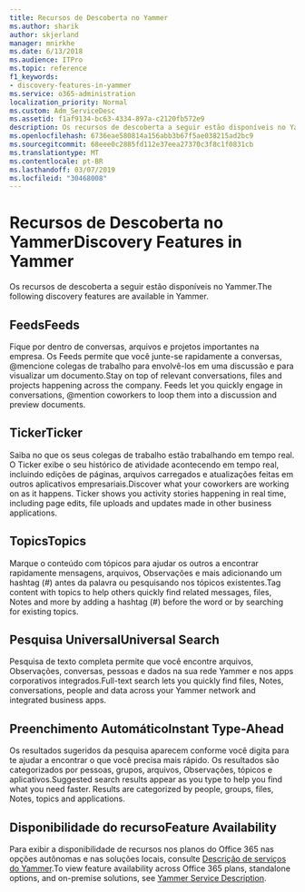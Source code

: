 ```yaml
---
title: Recursos de Descoberta no Yammer
ms.author: sharik
author: skjerland
manager: mnirkhe
ms.date: 6/13/2018
ms.audience: ITPro
ms.topic: reference
f1_keywords:
- discovery-features-in-yammer
ms.service: o365-administration
localization_priority: Normal
ms.custom: Adm_ServiceDesc
ms.assetid: f1af9134-bc63-4334-897a-c2120fb572e9
description: Os recursos de descoberta a seguir estão disponíveis no Yammer.
ms.openlocfilehash: 6736eae580814a156abb3b67f5ae038215ad2bc9
ms.sourcegitcommit: 68eee0c2885fd112e37eea27370c3f8c1f0831cb
ms.translationtype: MT
ms.contentlocale: pt-BR
ms.lasthandoff: 03/07/2019
ms.locfileid: "30468008"
---
```

# <a name="discovery-features-in-yammer"></a><span data-ttu-id="d017a-103">Recursos de Descoberta no Yammer</span><span class="sxs-lookup"><span data-stu-id="d017a-103">Discovery Features in Yammer</span></span>

<span data-ttu-id="d017a-104">Os recursos de descoberta a seguir estão disponíveis no Yammer.</span><span class="sxs-lookup"><span data-stu-id="d017a-104">The following discovery features are available in Yammer.</span></span>
  
## <a name="feeds"></a><span data-ttu-id="d017a-105">Feeds</span><span class="sxs-lookup"><span data-stu-id="d017a-105">Feeds</span></span>
<span data-ttu-id="d017a-106"><a name="bkmk_Feeds"> </a></span><span class="sxs-lookup"><span data-stu-id="d017a-106"></span></span>

<span data-ttu-id="d017a-p101">Fique por dentro de conversas, arquivos e projetos importantes na empresa. Os Feeds permite que você junte-se rapidamente a conversas, @mencione colegas de trabalho para envolvê-los em uma discussão e para visualizar um documento.</span><span class="sxs-lookup"><span data-stu-id="d017a-p101">Stay on top of relevant conversations, files and projects happening across the company. Feeds let you quickly engage in conversations, @mention coworkers to loop them into a discussion and preview documents.</span></span>
  
## <a name="ticker"></a><span data-ttu-id="d017a-109">Ticker</span><span class="sxs-lookup"><span data-stu-id="d017a-109">Ticker</span></span>
<span data-ttu-id="d017a-110"><a name="bkmk_Ticker"> </a></span><span class="sxs-lookup"><span data-stu-id="d017a-110"></span></span>

<span data-ttu-id="d017a-p102">Saiba no que os seus colegas de trabalho estão trabalhando em tempo real. O Ticker exibe o seu histórico de atividade acontecendo em tempo real, incluindo edições de páginas, arquivos carregados e atualizações feitas em outros aplicativos empresariais.</span><span class="sxs-lookup"><span data-stu-id="d017a-p102">Discover what your coworkers are working on as it happens. Ticker shows you activity stories happening in real time, including page edits, file uploads and updates made in other business applications.</span></span>
  
## <a name="topics"></a><span data-ttu-id="d017a-113">Topics</span><span class="sxs-lookup"><span data-stu-id="d017a-113">Topics</span></span>
<span data-ttu-id="d017a-114"><a name="bkmk_Topics"> </a></span><span class="sxs-lookup"><span data-stu-id="d017a-114"></span></span>

<span data-ttu-id="d017a-115">Marque o conteúdo com tópicos para ajudar os outros a encontrar rapidamente mensagens, arquivos, Observações e mais adicionando um hashtag (#) antes da palavra ou pesquisando nos tópicos existentes.</span><span class="sxs-lookup"><span data-stu-id="d017a-115">Tag content with topics to help others quickly find related messages, files, Notes and more by adding a hashtag (#) before the word or by searching for existing topics.</span></span>
  
## <a name="universal-search"></a><span data-ttu-id="d017a-116">Pesquisa Universal</span><span class="sxs-lookup"><span data-stu-id="d017a-116">Universal Search</span></span>
<span data-ttu-id="d017a-117"><a name="bkmk_UniversalSearch"> </a></span><span class="sxs-lookup"><span data-stu-id="d017a-117"></span></span>

<span data-ttu-id="d017a-118">Pesquisa de texto completa permite que você encontre arquivos, Observações, conversas, pessoas e dados na sua rede Yammer e nos apps corporativos integrados.</span><span class="sxs-lookup"><span data-stu-id="d017a-118">Full-text search lets you quickly find files, Notes, conversations, people and data across your Yammer network and integrated business apps.</span></span>
  
## <a name="instant-type-ahead"></a><span data-ttu-id="d017a-119">Preenchimento Automático</span><span class="sxs-lookup"><span data-stu-id="d017a-119">Instant Type-Ahead</span></span>
<span data-ttu-id="d017a-120"><a name="bkmk_InstantTypeAhead"> </a></span><span class="sxs-lookup"><span data-stu-id="d017a-120"></span></span>

<span data-ttu-id="d017a-p103">Os resultados sugeridos da pesquisa aparecem conforme você digita para te ajudar a encontrar o que você precisa mais rápido. Os resultados são categorizados por pessoas, grupos, arquivos, Observações, tópicos e aplicativos.</span><span class="sxs-lookup"><span data-stu-id="d017a-p103">Suggested search results appear as you type to help you find what you need faster. Results are categorized by people, groups, files, Notes, topics and applications.</span></span>
  
## <a name="feature-availability"></a><span data-ttu-id="d017a-123">Disponibilidade do recurso</span><span class="sxs-lookup"><span data-stu-id="d017a-123">Feature Availability</span></span>
<span data-ttu-id="d017a-124"><a name="bkmk_InstantTypeAhead"> </a></span><span class="sxs-lookup"><span data-stu-id="d017a-124"></span></span>

<span data-ttu-id="d017a-125">Para exibir a disponibilidade de recursos nos planos do Office 365 nas opções autônomas e nas soluções locais, consulte [Descrição de serviços do Yammer](yammer-service-description.md).</span><span class="sxs-lookup"><span data-stu-id="d017a-125">To view feature availability across Office 365 plans, standalone options, and on-premise solutions, see [Yammer Service Description](yammer-service-description.md).</span></span>
  
  
